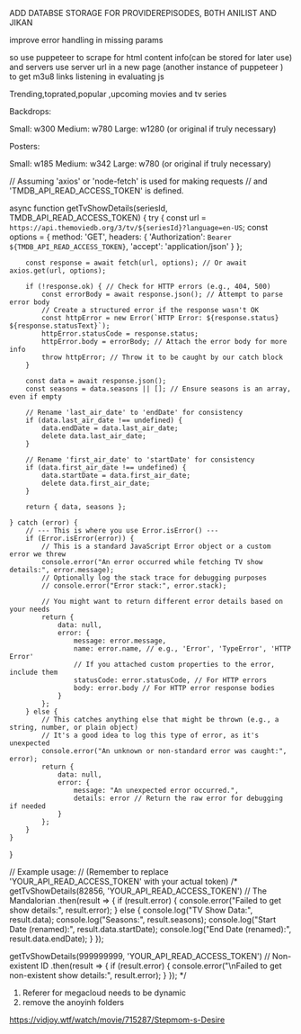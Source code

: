 
 ADD DATABSE STORAGE FOR PROVIDEREPISODES, B0TH ANILIST AND JIKAN
  

  improve error handling in missing params 


so use puppeteer to scrape for html content info(can be stored for later use) and servers
use server url in  a new page (another instance of puppeteer ) to get m3u8 links listening in evaluating js

 Trending,toprated,popular ,upcoming movies and tv series


 Backdrops:

Small: w300
Medium: w780
Large: w1280 (or original if truly necessary)



Posters:

Small: w185
Medium: w342
Large: w780 (or original if truly necessary)




// Assuming 'axios' or 'node-fetch' is used for making requests
// and 'TMDB_API_READ_ACCESS_TOKEN' is defined.

async function getTvShowDetails(seriesId, TMDB_API_READ_ACCESS_TOKEN) {
    try {
        const url = `https://api.themoviedb.org/3/tv/${seriesId}?language=en-US`;
        const options = {
            method: 'GET',
            headers: {
                'Authorization': `Bearer ${TMDB_API_READ_ACCESS_TOKEN}`,
                'accept': 'application/json'
            }
        };

        const response = await fetch(url, options); // Or await axios.get(url, options);

        if (!response.ok) { // Check for HTTP errors (e.g., 404, 500)
            const errorBody = await response.json(); // Attempt to parse error body
            // Create a structured error if the response wasn't OK
            const httpError = new Error(`HTTP Error: ${response.status} ${response.statusText}`);
            httpError.statusCode = response.status;
            httpError.body = errorBody; // Attach the error body for more info
            throw httpError; // Throw it to be caught by our catch block
        }

        const data = await response.json();
        const seasons = data.seasons || []; // Ensure seasons is an array, even if empty

        // Rename 'last_air_date' to 'endDate' for consistency
        if (data.last_air_date !== undefined) {
            data.endDate = data.last_air_date;
            delete data.last_air_date;
        }

        // Rename 'first_air_date' to 'startDate' for consistency
        if (data.first_air_date !== undefined) {
            data.startDate = data.first_air_date;
            delete data.first_air_date;
        }

        return { data, seasons };

    } catch (error) {
        // --- This is where you use Error.isError() ---
        if (Error.isError(error)) {
            // This is a standard JavaScript Error object or a custom error we threw
            console.error("An error occurred while fetching TV show details:", error.message);
            // Optionally log the stack trace for debugging purposes
            // console.error("Error stack:", error.stack);

            // You might want to return different error details based on your needs
            return {
                data: null,
                error: {
                    message: error.message,
                    name: error.name, // e.g., 'Error', 'TypeError', 'HTTP Error'
                    // If you attached custom properties to the error, include them
                    statusCode: error.statusCode, // For HTTP errors
                    body: error.body // For HTTP error response bodies
                }
            };
        } else {
            // This catches anything else that might be thrown (e.g., a string, number, or plain object)
            // It's a good idea to log this type of error, as it's unexpected
            console.error("An unknown or non-standard error was caught:", error);
            return {
                data: null,
                error: {
                    message: "An unexpected error occurred.",
                    details: error // Return the raw error for debugging if needed
                }
            };
        }
    }
}

// Example usage:
// (Remember to replace 'YOUR_API_READ_ACCESS_TOKEN' with your actual token)
/*
getTvShowDetails(82856, 'YOUR_API_READ_ACCESS_TOKEN') // The Mandalorian
    .then(result => {
        if (result.error) {
            console.error("Failed to get show details:", result.error);
        } else {
            console.log("TV Show Data:", result.data);
            console.log("Seasons:", result.seasons);
            console.log("Start Date (renamed):", result.data.startDate);
            console.log("End Date (renamed):", result.data.endDate);
        }
    });

getTvShowDetails(999999999, 'YOUR_API_READ_ACCESS_TOKEN') // Non-existent ID
    .then(result => {
        if (result.error) {
            console.error("\nFailed to get non-existent show details:", result.error);
        }
    });
*/


1. Referer for megacloud needs to be dynamic
2. remove the anoyinh folders



https://vidjoy.wtf/watch/movie/715287/Stepmom-s-Desire